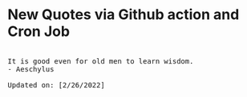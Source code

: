 # New Quotes via Github action and Cron Job

<pre>
<!-- #quote -->
It is good even for old men to learn wisdom.
- Aeschylus

Updated on: [2/26/2022]
<!-- #quoteEnd -->
</pre>
